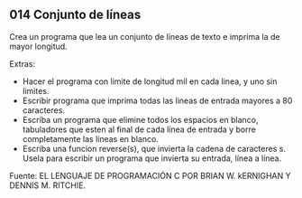 ## 014 Conjunto de líneas

Crea un programa que lea un conjunto de líneas de texto e imprima la de mayor longitud.

Extras:
- Hacer el programa con limite de longitud mil en cada linea, y uno sin limites.
- Escribir programa que imprima todas las lineas de entrada mayores a 80 caracteres.
- Escriba un programa que elimine todos los espacios en blanco, tabuladores que esten al final de cada línea de entrada y borre completamente las líneas en blanco.
- Escriba una funcion reverse(s), que invierta la cadena de caracteres s. Usela para escribir un programa que invierta su entrada, línea a línea.

Fuente: EL LENGUAJE DE PROGRAMACIÓN C POR BRIAN W. kERNIGHAN Y DENNIS M. RITCHIE.